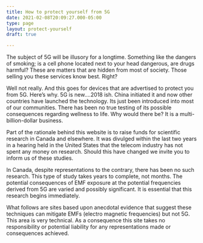```yaml
---
title: How to protect yourself from 5G
date: 2021-02-08T20:09:27.000-05:00
type: page
layout: protect-yourself
draft: true

---
```

The subject of 5G will be illusory for a longtime. Something like the dangers of smoking; is a cell phone located next to your head dangerous, are drugs harmful? These are matters that are hidden from most of society. Those selling you these services know best. Right?

Well not really. And this goes for devices that are advertised to protect you from 5G. Here’s why. 5G is new….2018 ish. China initiated it and now other countries have launched the technology. Its just been introduced into most of our communities. There has been no true testing of its possible consequences regarding wellness to life. Why would there be? It is a multi-billion-dollar business.

Part of the rationale behind this website is to raise funds for scientific research in Canada and elsewhere. It was divulged within the last two years in a hearing held in the United States that the telecom industry has not spent any money on research. Should this have changed we invite you to inform us of these studies.

In Canada, despite representations to the contrary, there has been no such research. This type of study takes years to complete, not months. The potential consequences of EMF exposure at the potential frequencies derived from 5G are varied and possibly significant. It is essential that this research begins immediately.

What follows are sites based upon anecdotal evidence that suggest these techniques can mitigate EMFs (electro magnetic frequencies) but not 5G. This area is very technical. As a consequence this site takes no responsibility or potential liability for any representations made or consequences achieved.